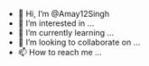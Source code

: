 - 👋 Hi, I’m @Amay12Singh
- 👀 I’m interested in ...
- 🌱 I’m currently learning ...
- 💞️ I’m looking to collaborate on ...
- 📫 How to reach me ...

<!---
Amay12Singh/Amay12Singh is a ✨ special ✨ repository because its `README.md` (this file) appears on your GitHub profile.
You can click the Preview link to take a look at your changes.
--->
